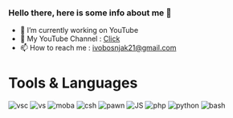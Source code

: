 ### Hello there, here is some info about me 👋
 

- 🔭 I’m currently working on YouTube  
- 🔴 My YouTube Channel : [Click](https://www.youtube.com/channel/UCMG2U_Wd3a67P-DTMjCTNsg) 
- 📫 How to reach me : ivobosnjak21@gmail.com

# Tools & Languages
![vsc](https://user-images.githubusercontent.com/70588174/156886084-8a9649f0-ec65-42d5-8cec-3dca54a058be.png)
![vs](https://user-images.githubusercontent.com/70588174/156886150-a6b55842-80ac-4636-8490-7940e34f8b56.png) 
![moba](https://user-images.githubusercontent.com/70588174/156886199-eedf09f2-a4c7-4ca6-ab21-a05cf60014bc.png)
![csh](https://user-images.githubusercontent.com/70588174/156886333-2e452eef-2ea2-4f7d-bf7a-c66f0f53083d.png) 
![pawn](https://user-images.githubusercontent.com/70588174/156886601-aa55e609-b559-499d-bb3e-dc3e9cac56a0.png)
![JS](https://user-images.githubusercontent.com/70588174/156886572-8ebe6971-6f3a-437c-84ec-292601925f5d.png)
![php](https://user-images.githubusercontent.com/70588174/156886684-32b36749-2503-4523-b1ab-8d81d06db158.png)
![python](https://user-images.githubusercontent.com/70588174/156886719-4c0d3be2-cc28-402c-b349-480e509840a8.png)
![bash](https://user-images.githubusercontent.com/70588174/156886761-ba933d49-0ad5-4a23-ac28-7b6240f1a345.png)
